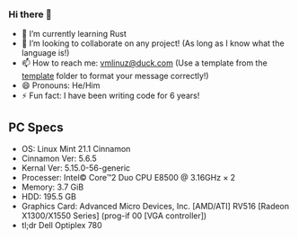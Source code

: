 ### Hi there 👋
<!--- - 🔭 I’m currently working on learning Rust --->
- 🌱 I’m currently learning Rust
- 👯 I’m looking to collaborate on any project! (As long as I know what the language is!)
- 📫 How to reach me: vmlinuz@duck.com (Use a template from the [template](templete) folder to format your message correctly!)
- 😄 Pronouns: He/Him
- ⚡ Fun fact: I have been writing code for 6 years! 

## PC Specs
- OS: Linux Mint 21.1 Cinnamon
- Cinnamon Ver: 5.6.5
- Kernal Ver: 5.15.0-56-generic
- Processer: Intel© Core™2 Duo CPU     E8500  @ 3.16GHz × 2
- Memory: 3.7 GiB
- HDD: 195.5 GB
- Graphics Card: Advanced Micro Devices, Inc. [AMD/ATI] RV516 [Radeon X1300/X1550 Series] (prog-if 00 [VGA controller])
- tl;dr Dell Optiplex 780
<!--
**tired-tux/tired-tux** is a ✨ _special_ ✨ repository because its `README.md` (this file) appears on your GitHub profile.

Here are some ideas to get you started:

- 🔭 I’m currently working on learning Rust
- 🌱 I’m currently learning Rust
- 👯 I’m looking to collaborate on any project! (As long as I know what the language is!)
- 🤔 I’m looking for help with ...
- 💬 Ask me about
- 📫 How to reach me: vmlinuz@duck.com
- 😄 Pronouns: He/Him
- ⚡ Fun fact: I have been writing code for 6 years! 
-->

